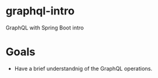 # graphql-intro

GraphQL with Spring Boot intro

# Goals
- Have a brief understandnig of the GraphQL operations. 
